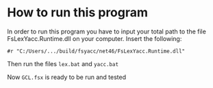 # How to run this program
In order to run this program you have to input your 
total path to the file FsLexYacc.Runtime.dll on your 
computer. Insert the following:

`#r "C:/Users/.../build/fsyacc/net46/FsLexYacc.Runtime.dll"`

Then run the files `lex.bat` and `yacc.bat`

Now `GCL.fsx` is ready to be run and tested
